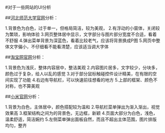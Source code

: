 #对于一些网站的UI分析

##[河北师范大学官网](http://www.hebtu.edu.cn/)分析：

1.背景色为白色，过于单一，但格局简洁，较为美观，
2.有浮动的小窗体，关闭较为繁琐，影响体验
3.网页整体居中显示，文字部分与图片部分宽度不合适，看着不舒服
4.弹出菜单背景为深蓝色，看着比较老气，应该将背景换成P图
5.网页中整体文字偏小，不仔细看不能看清楚，应该适当调大字体

##[淘宝网官网](https://www.taobao.com/)分析：

1.背景色为浅灰，整体内容居中，整洁美观
2.内容图片居多，文字较少，分块多，颜色过于复杂，给人以乱的感觉
3.对于部分鼠标触碰控件设计精美，在有限的空间实现了功能
4.右边有导航栏，可以快速前往想看的地方
5.上部的框架、颜色不对称，也不算美观

##[小米官网](http://www.mi.com/)分析：

1.背景为白色，主体居中，颜色搭配较为温和
2.导航栏菜单弹出为渐入渐出，视觉效果高
3.框架结构之间为的背景色，无边框，新颖
4.页面大部分为白色，浅色，温柔舒适，简洁婉约
5.左侧菜单弹出面板自然，而且不超出主体范围，图片排版均匀，整齐
